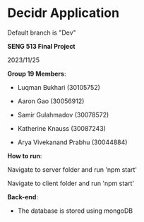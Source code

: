 # Decidr Application
Default branch is "Dev"

**SENG 513 Final Project**

2023/11/25

**Group 19 Members**:

- Luqman Bukhari (30105752)

- Aaron Gao (30056912)

- Samir Gulahmadov (30078572)

- Katherine Knauss (30087243)

- Arya Vivekanand Prabhu (30044884)

**How to run**:

Navigate to server folder and run 'npm start'

Navigate to client folder and run 'npm start'

**Back-end**:

- The database is stored using mongoDB
